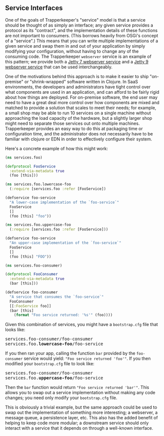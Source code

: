 ## Service Interfaces

One of the goals of Trapperkeeper's "service" model is that a service should be thought of as simply an interface; any given service provides a protocol as its "contract", and the implementation details of these functions are not important to consumers.  (This borrows heavily from OSGi's concept of a "service".)  This means that you can write multiple implementations of a given service and swap them in and out of your application by simply modifying your configuration, without having to change any of the consuming code.  The Trapperkeeper `webserver` service is an example of this pattern; we provide both a [Jetty 7 webserver service](https://github.com/puppetlabs/trapperkeeper-webserver-jetty7) and a [Jetty 9 webserver service](https://github.com/puppetlabs/trapperkeeper-webserver-jetty9) that can be used interchangeably.

One of the motivations behind this approach is to make it easier to ship "on-premise" or "shrink-wrapped" software written in Clojure.  In SaaS environments, the developers and administrators have tight control over what components are used in an application, and can afford to be fairly rigid about how things are deployed.  For on-premise software, the end user may need to have a great deal more control over how components are mixed and matched to provide a solution that scales to meet their needs; for example, a small shop may be able to run 10 services on a single machine without approaching the load capacity of the hardware, but a slightly larger shop might need to separate those services out onto multiple machines.  Trapperkeeper provides an easy way to do this at packaging time or configuration time, and the administrator does not necessarily have to be familiar with clojure or EDN in order to effectively configure their system.

Here's a concrete example of how this might work:

```clj
(ns services.foo)

(defprotocol FooService
  :extend-via-metadata true
  (foo [this]))

(ns services.foo.lowercase-foo
  (:require [services.foo :refer [FooService])

(defservice foo-service
  "A lower-case implementation of the `foo-service`"
  FooService
  []
  (foo [this] "foo"))

(ns services.foo.uppercase-foo
  (:require [services.foo :refer [FooService]))

(defservice foo-service
  "An upper-case implementation of the `foo-service`"
  FooService
  []
  (foo [this] "FOO"))

(ns services.foo-consumer)

(defprotocol FooConsumer
  :extend-via-metadata true
  (bar [this]))

(defservice foo-consumer
  "A service that consumes the `foo-service`"
  FooConsumer
  [[:FooService foo]]
  (bar [this]
    (format "Foo service returned: '%s'" (foo))))
```

Given this combination of services, you might have a `bootstrap.cfg` file that looks like:

<pre>
services.foo-consumer/foo-consumer
services.foo.<strong>lowercase-foo</strong>/foo-service
</pre>

If you then ran your app, calling the function `bar` provided by the `foo-consumer` service would yield: `"Foo service returned 'foo'"`.  If you then modified your `bootstrap.cfg` file to look like:

<pre>
services.foo-consumer/foo-consumer
services.foo.<strong>uppercase-foo</strong>/foo-service
</pre>

Then the `bar` function would return `"Foo service returned 'bar'"`.  This allows you to swap out a service implementation without making any code changes; you need only modify your `bootstrap.cfg` file.

This is obviously a trivial example, but the same approach could be used to swap out the implementation of something more interesting; a webserver, a message queue, a persistence layer, etc.  This also has the added benefit of helping to keep code more modular; a downstream service should only interact with a service that it depends on through a well-known interface.

